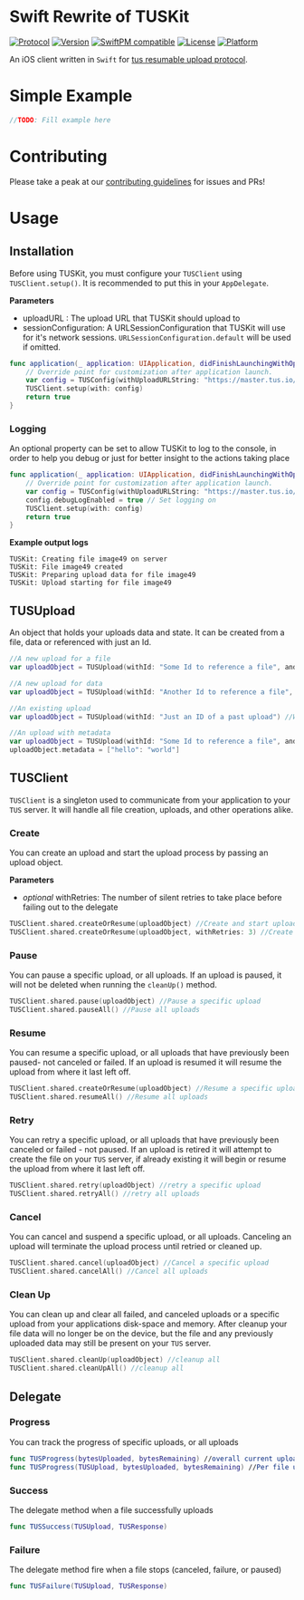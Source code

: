 # Swift Rewrite of TUSKit 
[![Protocol](http://img.shields.io/badge/tus_protocol-v1.0.0-blue.svg?style=flat)](http://tus.io/protocols/resumable-upload.html)
[![Version](https://img.shields.io/cocoapods/v/TUSKit.svg?style=flat)](http://cocoadocs.org/docsets/TUSKit)
[![SwiftPM compatible](https://img.shields.io/badge/SwiftPM-compatible-4BC51D.svg?style=flat)](https://swift.org/package-manager/)
[![License](https://img.shields.io/cocoapods/l/TUSKit.svg?style=flat)](http://cocoadocs.org/docsets/TUSKit)
[![Platform](https://img.shields.io/cocoapods/p/TUSKit.svg?style=flat)](http://cocoadocs.org/docsets/TUSKit)

An iOS client written in `Swift` for [tus resumable upload protocol](http://tus.io/).


# Simple Example

```Swift
//TODO: Fill example here

```
# Contributing

Please take a peak at our [contributing guidelines](https://github.com/tus/TUSKit/blob/master/.github/CONTRIBUTING.md) for issues and PRs!


# Usage

## Installation

Before using TUSKit, you must configure your `TUSClient`  using `TUSClient.setup()`. It is recommended to put this in your `AppDelegate`.

**Parameters**
- uploadURL : The upload URL that TUSKit should upload to
- sessionConfiguration: A URLSessionConfiguration that  TUSKit will use for it's network sessions. `URLSessionConfiguration.default` will be used if omitted.

```Swift
func application(_ application: UIApplication, didFinishLaunchingWithOptions launchOptions: [UIApplicationLaunchOptionsKey: Any]?) -> Bool {
    // Override point for customization after application launch.
    var config = TUSConfig(withUploadURLString: "https://master.tus.io/files", andSessionConfig: URLSessionConfiguration.default)
    TUSClient.setup(with: config)
    return true
}
```

### Logging

An optional property can be set to allow TUSKit to log to the console, in order to help you debug or just for better insight to the actions taking place

```Swift
func application(_ application: UIApplication, didFinishLaunchingWithOptions launchOptions: [UIApplicationLaunchOptionsKey: Any]?) -> Bool {
    // Override point for customization after application launch.
    var config = TUSConfig(withUploadURLString: "https://master.tus.io/files", andSessionConfig: URLSessionConfiguration.default)
    config.debugLogEnabled = true // Set logging on
    TUSClient.setup(with: config)
    return true
}
```

**Example output logs**
```
TUSKit: Creating file image49 on server
TUSKit: File image49 created
TUSKit: Preparing upload data for file image49
TUSKit: Upload starting for file image49
```

## TUSUpload
An object that holds your uploads data and state. It can be created from a file, data or referenced with just an Id.

```Swift 
//A new upload for a file
var uploadObject = TUSUpload(withId: "Some Id to reference a file", andFile: "FilePathHere")

//A new upload for data
var uploadObject = TUSUpload(withId: "Another Id to reference a file", andData: DataObject)

//An existing upload
var uploadObject = TUSUpload(withId: "Just an ID of a past upload") //Will fail out if data on the device matching the ID isn't found.

//An upload with metadata
var uploadObject = TUSUpload(withId: "Some Id to reference a file", andFile: "FilePathHere")
uploadObject.metadata = ["hello": "world"]

```

## TUSClient
`TUSClient` is a singleton used to communicate from your application to your `TUS` server. It will handle all file creation, uploads, and other operations alike.

### Create
You can create an upload and start the upload process by passing an upload object.

**Parameters**

- *optional* withRetries: The number of silent retries to take place before failing out to the delegate

```Swift
TUSClient.shared.createOrResume(uploadObject) //Create and start upload
TUSClient.shared.createOrResume(uploadObject, withRetries: 3) //Create and start upload
```

### Pause
You can pause a specific upload, or all uploads. If an upload is paused, it will not be deleted when running the `cleanUp()` method.

```Swift
TUSClient.shared.pause(uploadObject) //Pause a specific upload
TUSClient.shared.pauseAll() //Pause all uploads
```

### Resume
You can resume a specific upload, or all uploads that have previously been paused- not canceled or failed. If an upload is resumed it will resume the upload from where it last left off.

```Swift
TUSClient.shared.createOrResume(uploadObject) //Resume a specific upload
TUSClient.shared.resumeAll() //Resume all uploads
```

### Retry
You can retry a specific upload, or all uploads that have previously been canceled or failed - not paused. If an upload is retired it will attempt to create the file on your `TUS` server, if already existing it will begin or resume the upload from where it last left off.

```Swift
TUSClient.shared.retry(uploadObject) //retry a specific upload
TUSClient.shared.retryAll() //retry all uploads
```

### Cancel
You can cancel and suspend a specific upload, or all uploads. Canceling an upload will terminate the upload process until retried or cleaned up.

```Swift
TUSClient.shared.cancel(uploadObject) //Cancel a specific upload
TUSClient.shared.cancelAll() //Cancel all uploads
```

### Clean Up
You can clean up and clear all failed, and canceled uploads or a specific upload from your applications disk-space and memory. After cleanup your file data will no longer be on the device, but the file and any previously uploaded data may still be present on your `TUS` server. 

```Swift
TUSClient.shared.cleanUp(uploadObject) //cleanup all
TUSClient.shared.cleanUpAll() //cleanup all
```

## Delegate

### Progress 
You can track the progress of specific uploads, or all uploads
```Swift
func TUSProgress(bytesUploaded, bytesRemaining) //overall current upload progress
func TUSProgress(TUSUpload, bytesUploaded, bytesRemaining) //Per file upload progress
```

### Success
The delegate method when a file successfully uploads
```Swift
func TUSSuccess(TUSUpload, TUSResponse)
```

### Failure
The delegate method fire when a file stops (canceled, failure, or paused)


```Swift
func TUSFailure(TUSUpload, TUSResponse)
```
